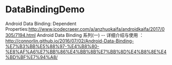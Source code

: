 # DataBindingDemo
Android Data Binding: Dependent Properties:http://www.jcodecraeer.com/a/anzhuokaifa/androidkaifa/2017/0305/7194.html
Android Data Binding 系列(一) -- 详细介绍与使用 ：http://connorlin.github.io/2016/07/02/Android-Data-Binding-%E7%B3%BB%E5%88%97-%E4%B8%80-%E8%AF%A6%E7%BB%86%E4%BB%8B%E7%BB%8D%E4%B8%8E%E4%BD%BF%E7%94%A8/
